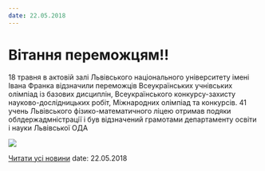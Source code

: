 ```yaml
---
date: 22.05.2018
---
```

# Вітання переможцям!!

18 травня в актовій залі Львівського національного університету імені Івана Франка відзначили переможців Всеукраїнських учнівських олімпіад із базових дисциплін, Всеукраїнського конкурсу-захисту науково-дослідницьких робіт, Міжнародних олімпіад та конкурсів. 41 учень Львівського фізико-математичного ліцею отримав подяки облдержадмністрації і був відзначений грамотами департаменту освіти і науки Львівської ОДА

![](/images/blog/вітання-переможцям/peremozhci-2018.jpg)

[Читати усі новини](/news)
date: 22.05.2018

